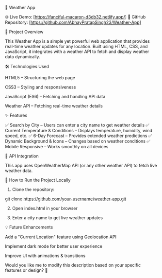 📌 Weather App

🌐 Live Demo: [https://fanciful-macaron-d3db32.netlify.app/]
📂 GitHub Repository: [https://github.com/AbhayPratapSingh23/Weather-App]

🚀 Project Overview

This Weather App is a simple yet powerful web application that provides real-time weather updates for any location. Built using HTML, CSS, and JavaScript, it integrates with a weather API to fetch and display weather data dynamically.

🛠 Technologies Used

HTML5 – Structuring the web page

CSS3 – Styling and responsiveness

JavaScript (ES6) – Fetching and handling API data

Weather API – Fetching real-time weather details


✨ Features

✅ Search by City – Users can enter a city name to get weather details
✅ Current Temperature & Conditions – Displays temperature, humidity, wind speed, etc.
✅ 6-Day Forecast – Provides extended weather predictions
✅ Dynamic Background & Icons – Changes based on weather conditions
✅ Mobile Responsive – Works smoothly on all devices

🔗 API Integration

This app uses OpenWeatherMap API (or any other weather API) to fetch live weather data.



🚀 How to Run the Project Locally

1. Clone the repository:

git clone https://github.com/your-username/weather-app.git


2. Open index.html in your browser


3. Enter a city name to get live weather updates



💡 Future Enhancements

Add a "Current Location" feature using Geolocation API

Implement dark mode for better user experience

Improve UI with animations & transitions


Would you like me to modify this description based on your specific features or design? 🚀
